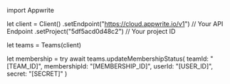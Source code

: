 import Appwrite

let client = Client()
    .setEndpoint("https://cloud.appwrite.io/v1") // Your API Endpoint
    .setProject("5df5acd0d48c2") // Your project ID

let teams = Teams(client)

let membership = try await teams.updateMembershipStatus(
    teamId: "[TEAM_ID]",
    membershipId: "[MEMBERSHIP_ID]",
    userId: "[USER_ID]",
    secret: "[SECRET]"
)

